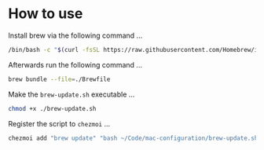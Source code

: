 # How to use

Install brew via the following command ...

```bash
/bin/bash -c "$(curl -fsSL https://raw.githubusercontent.com/Homebrew/install/HEAD/install.sh)"
```

Afterwards run the following command ...

```bash
brew bundle --file=./Brewfile
```

Make the `brew-update.sh` executable ...

```bash
chmod +x ./brew-update.sh
```

Register the script to `chezmoi` ...

```bash
chezmoi add "brew update" "bash ~/Code/mac-configuration/brew-update.sh" --time 10:00
```